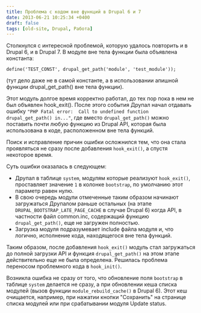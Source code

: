 ```yaml
---
title: Проблема с кодом вне функций в Drupal 6 и 7
date: 2013-06-21 10:25:34 +0400
draft: false
tags: [old-site, Drupal, Работа]
---
```

Столкнулся с интересной проблемой, которую удалось повторить и в Drupal 6, и в Drupal 7. В модуле вне тела функции была объявлена константа:

```
define('TEST_CONST', drupal_get_path('module', 'test_module'));
```

(тут дело даже не в самой константе, а в использовании апишной функции drupal_get_path() вне тела функции).

Этот модуль долгое время корректно работал, до тех пор пока в нем не был объявлен hook_exit(). После этого события Друпал начал отдавать ошибку `"PHP Fatal error:  Call to undefined function drupal_get_path() in..."`, где вместо `drupal_get_path()` можно поставить почти любую функцию из Drupal API, которая была использована в коде, расположенном вне тела функций.

Поиск и исправление причин ошибки осложнился тем, что она стала проявляться не сразу после добавления `hook_exit()`, а спустя некоторое время.

Суть ошибки оказалась в следующем:

- Друпал в таблице `system`, модулям которые реализуют `hook_exit()`, проставляет значение `1` в колонке `bootstrap`, по умолчанию этот параметр равен нулю.
- В свою очередь модули отмеченные таким образом начинают загружаться Друпалом раньше остальных (на этапе `DRUPAL_BOOTSTRAP_LATE_PAGE_CACHE` в случае Drupal 6) когда API, в частности файл common.inc, содержащий функцию `drupal_get_path()`, еще не загружен полностью.
 - Загрузка модуля подразумевает include файла модуля и, что логично, исполнение кода, находящегося вне тела функций. 

Таким образом, после добавления `hook_exit()` модуль стал загружаться до полной загрузки API и функция `drupal_get_path()` на этом этапе действительно еще не была определена. Решилась проблема переносом проблемного кода в `hook_init()`.

Возникла ошибка не сразу от того, что обновление поля `bootstrap` в таблице `system` делается не сразу, а при обновлении кеша списка модулей (вызов функции `module_rebuild_cache()` в Drupal 6). Этот кеш очищается, например, при нажатии кнопки "Сохранить" на странице списка модулей или при срабатывании модуля Update status.
<!--more-->